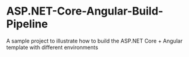 # ASP.NET-Core-Angular-Build-Pipeline
A sample project to illustrate how to build the ASP.NET Core + Angular template with different environments
